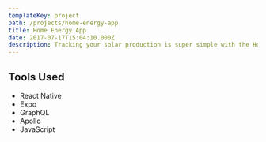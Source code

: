 ```yaml
---
templateKey: project
path: /projects/home-energy-app
title: Home Energy App
date: 2017-07-17T15:04:10.000Z
description: Tracking your solar production is super simple with the Home Energy app. Monitor production down to the hour, day, week, month, or year. See how much carbon you’ve offset. And contact our support team – all from the magical glass rectangle in your hand.
---
```


<!-- ![home energy app](/img/home-energy-app.png) -->

## Tools Used

* React Native
* Expo
* GraphQL
* Apollo
* JavaScript
